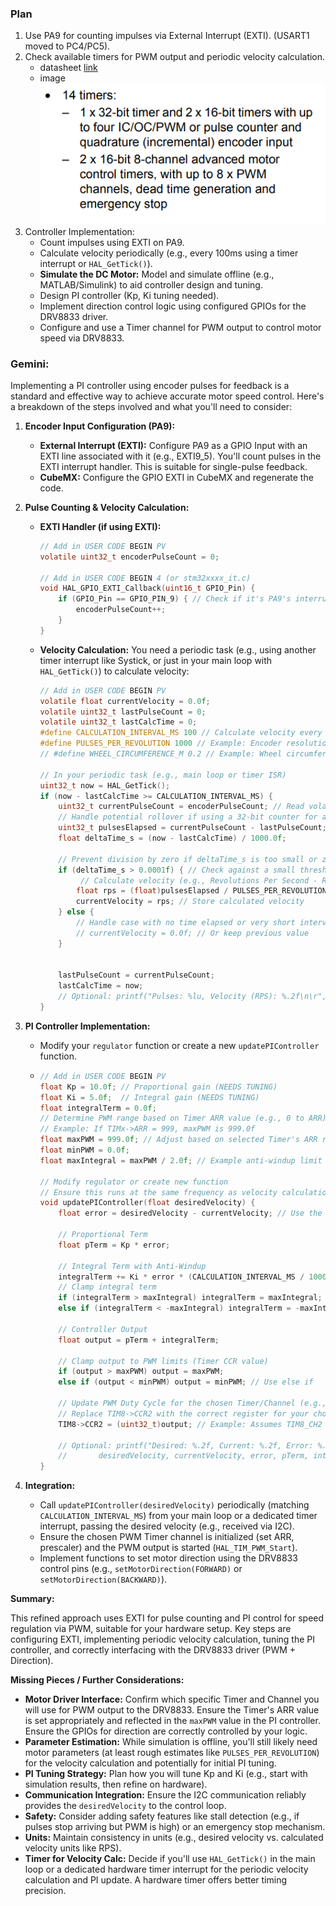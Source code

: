 ### Plan
1.  Use PA9 for counting impulses via External Interrupt (EXTI). (USART1 moved to PC4/PC5).
2.  Check available timers for PWM output and periodic velocity calculation.
    *   datasheet [link](https://www.st.com/resource/en/datasheet/stm32g431c6.pdf)
    *   image
        ![alt text]({F81946C4-166E-4B76-A8D4-E9DB81621787}.png)
3.  Controller Implementation:
    *   Count impulses using EXTI on PA9.
    *   Calculate velocity periodically (e.g., every 100ms using a timer interrupt or `HAL_GetTick()`).
    *   **Simulate the DC Motor:** Model and simulate offline (e.g., MATLAB/Simulink) to aid controller design and tuning.
    *   Design PI controller (Kp, Ki tuning needed).
    *   Implement direction control logic using configured GPIOs for the DRV8833 driver.
    *   Configure and use a Timer channel for PWM output to control motor speed via DRV8833.

### Gemini:
Implementing a PI controller using encoder pulses for feedback is a standard and effective way to achieve accurate motor speed control. Here's a breakdown of the steps involved and what you'll need to consider:

1.  **Encoder Input Configuration (PA9):**
    *   **External Interrupt (EXTI):** Configure PA9 as a GPIO Input with an EXTI line associated with it (e.g., EXTI9_5). You'll count pulses in the EXTI interrupt handler. This is suitable for single-pulse feedback.
    *   **CubeMX:** Configure the GPIO EXTI in CubeMX and regenerate the code.

2.  **Pulse Counting & Velocity Calculation:**
    *   **EXTI Handler (if using EXTI):**
        ```c
        // Add in USER CODE BEGIN PV
        volatile uint32_t encoderPulseCount = 0;

        // Add in USER CODE BEGIN 4 (or stm32xxxx_it.c)
        void HAL_GPIO_EXTI_Callback(uint16_t GPIO_Pin) {
            if (GPIO_Pin == GPIO_PIN_9) { // Check if it's PA9's interrupt
                encoderPulseCount++;
            }
        }
        ```
    *   **Velocity Calculation:** You need a periodic task (e.g., using another timer interrupt like Systick, or just in your main loop with `HAL_GetTick()`) to calculate velocity:
        ```c
        // Add in USER CODE BEGIN PV
        volatile float currentVelocity = 0.0f;
        volatile uint32_t lastPulseCount = 0;
        volatile uint32_t lastCalcTime = 0;
        #define CALCULATION_INTERVAL_MS 100 // Calculate velocity every 100ms
        #define PULSES_PER_REVOLUTION 1000 // Example: Encoder resolution
        // #define WHEEL_CIRCUMFERENCE_M 0.2 // Example: Wheel circumference in meters (If needed)

        // In your periodic task (e.g., main loop or timer ISR)
        uint32_t now = HAL_GetTick();
        if (now - lastCalcTime >= CALCULATION_INTERVAL_MS) {
            uint32_t currentPulseCount = encoderPulseCount; // Read volatile variable
            // Handle potential rollover if using a 32-bit counter for a long time, though unlikely here.
            uint32_t pulsesElapsed = currentPulseCount - lastPulseCount;
            float deltaTime_s = (now - lastCalcTime) / 1000.0f;

            // Prevent division by zero if deltaTime_s is too small or zero
            if (deltaTime_s > 0.0001f) { // Check against a small threshold
                 // Calculate velocity (e.g., Revolutions Per Second - RPS)
                float rps = (float)pulsesElapsed / PULSES_PER_REVOLUTION / deltaTime_s;
                currentVelocity = rps; // Store calculated velocity
            } else {
                // Handle case with no time elapsed or very short interval (e.g., maintain previous velocity or set to zero)
                // currentVelocity = 0.0f; // Or keep previous value
            }


            lastPulseCount = currentPulseCount;
            lastCalcTime = now;
            // Optional: printf("Pulses: %lu, Velocity (RPS): %.2f\n\r", pulsesElapsed, currentVelocity);
        }
        ```

3.  **PI Controller Implementation:**
    *   Modify your `regulator` function or create a new `updatePIController` function.
    *   ```c
        // Add in USER CODE BEGIN PV
        float Kp = 10.0f; // Proportional gain (NEEDS TUNING)
        float Ki = 5.0f;  // Integral gain (NEEDS TUNING)
        float integralTerm = 0.0f;
        // Determine PWM range based on Timer ARR value (e.g., 0 to ARR)
        // Example: If TIMx->ARR = 999, maxPWM is 999.0f
        float maxPWM = 999.0f; // Adjust based on selected Timer's ARR register value
        float minPWM = 0.0f;
        float maxIntegral = maxPWM / 2.0f; // Example anti-windup limit (NEEDS TUNING)

        // Modify regulator or create new function
        // Ensure this runs at the same frequency as velocity calculation (CALCULATION_INTERVAL_MS)
        void updatePIController(float desiredVelocity) {
            float error = desiredVelocity - currentVelocity; // Use the calculated velocity

            // Proportional Term
            float pTerm = Kp * error;

            // Integral Term with Anti-Windup
            integralTerm += Ki * error * (CALCULATION_INTERVAL_MS / 1000.0f);
            // Clamp integral term
            if (integralTerm > maxIntegral) integralTerm = maxIntegral;
            else if (integralTerm < -maxIntegral) integralTerm = -maxIntegral; // Use else if for clarity

            // Controller Output
            float output = pTerm + integralTerm;

            // Clamp output to PWM limits (Timer CCR value)
            if (output > maxPWM) output = maxPWM;
            else if (output < minPWM) output = minPWM; // Use else if

            // Update PWM Duty Cycle for the chosen Timer/Channel (e.g., TIM8 Ch2)
            // Replace TIM8->CCR2 with the correct register for your chosen timer/channel
            TIM8->CCR2 = (uint32_t)output; // Example: Assumes TIM8_CH2 is used

            // Optional: printf("Desired: %.2f, Current: %.2f, Error: %.2f, P: %.2f, I: %.2f, Output: %.0f\n\r",
            //       desiredVelocity, currentVelocity, error, pTerm, integralTerm, output);
        }
        ```

4.  **Integration:**
    *   Call `updatePIController(desiredVelocity)` periodically (matching `CALCULATION_INTERVAL_MS`) from your main loop or a dedicated timer interrupt, passing the desired velocity (e.g., received via I2C).
    *   Ensure the chosen PWM Timer channel is initialized (set ARR, prescaler) and the PWM output is started (`HAL_TIM_PWM_Start`).
    *   Implement functions to set motor direction using the DRV8833 control pins (e.g., `setMotorDirection(FORWARD)` or `setMotorDirection(BACKWARD)`).

**Summary:**

This refined approach uses EXTI for pulse counting and PI control for speed regulation via PWM, suitable for your hardware setup. Key steps are configuring EXTI, implementing periodic velocity calculation, tuning the PI controller, and correctly interfacing with the DRV8833 driver (PWM + Direction).

**Missing Pieces / Further Considerations:**

*   **Motor Driver Interface:** Confirm which specific Timer and Channel you will use for PWM output to the DRV8833. Ensure the Timer's ARR value is set appropriately and reflected in the `maxPWM` value in the PI controller. Ensure the GPIOs for direction are correctly controlled by your logic.
*   **Parameter Estimation:** While simulation is offline, you'll still likely need motor parameters (at least rough estimates like `PULSES_PER_REVOLUTION`) for the velocity calculation and potentially for initial PI tuning.
*   **PI Tuning Strategy:** Plan how you will tune Kp and Ki (e.g., start with simulation results, then refine on hardware).
*   **Communication Integration:** Ensure the I2C communication reliably provides the `desiredVelocity` to the control loop.
*   **Safety:** Consider adding safety features like stall detection (e.g., if pulses stop arriving but PWM is high) or an emergency stop mechanism.
*   **Units:** Maintain consistency in units (e.g., desired velocity vs. calculated velocity units like RPS).
*   **Timer for Velocity Calc:** Decide if you'll use `HAL_GetTick()` in the main loop or a dedicated hardware timer interrupt for the periodic velocity calculation and PI update. A hardware timer offers better timing precision.
